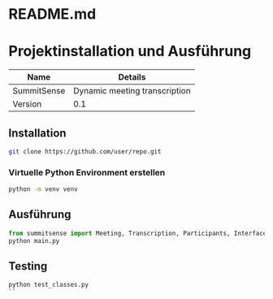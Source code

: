 # README.md

# Projektinstallation und Ausführung 

| Name | Details |
|-|-|
| SummitSense | Dynamic meeting transcription |
| Version | 0.1|

## Installation
```bash 
git clone https://github.com/user/repo.git
```
### Virtuelle Python Environment erstellen

```bash
python -m venv venv
```

## Ausführung

```python
from summitsense import Meeting, Transcription, Participants, Interface
python main.py 
```

## Testing

```python
python test_classes.py
``